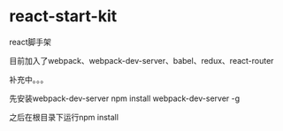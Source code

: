 # react-start-kit
react脚手架

目前加入了webpack、webpack-dev-server、babel、redux、react-router

补充中。。。


先安装webpack-dev-server
npm install webpack-dev-server -g

之后在根目录下运行npm install
